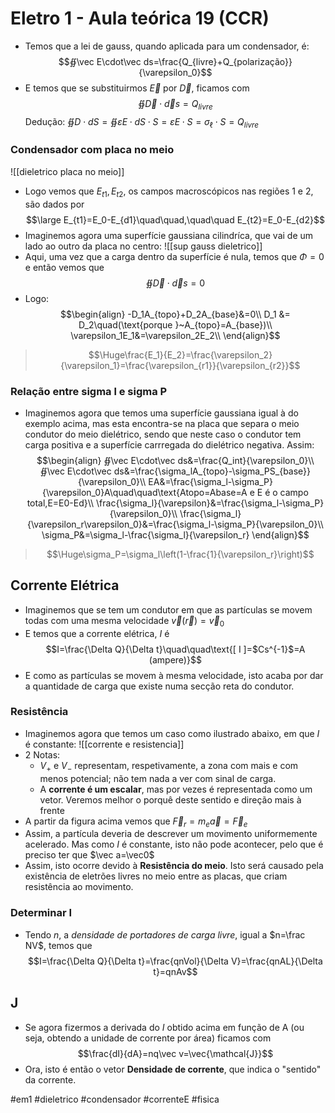# Eletro 1 - Aula teórica 19 (CCR)
- Temos que a lei de gauss, quando aplicada para um condensador, é:
$$∯\vec E\cdot\vec ds=\frac{Q_{livre}+Q_{polarização}}{\varepsilon_0}$$
- E temos que se substituirmos $\vec E$ por $\vec D$, ficamos com $$∯\vec D\cdot\vec ds=Q_{livre}$$
Dedução: $∯ D \cdot dS =∯ \varepsilon E \cdot dS \cdot S = \varepsilon E \cdot S = \sigma_\ell \cdot S = Q_{livre}$

### Condensador com placa no meio
![[dieletrico placa no meio]]
- Logo vemos que $E_{t1},E_{t2}$, os campos macroscópicos nas regiões 1 e 2, são dados por
$$\large E_{t1}=E_0-E_{d1}\quad\quad,\quad\quad E_{t2}=E_0-E_{d2}$$
- Imaginemos agora uma superfície gaussiana cilindríca, que vai de um lado ao outro da placa no centro:
![[sup gauss dieletrico]]
- Aqui, uma vez que a carga dentro da superfície é nula, temos que $\Phi=0$ e então vemos que 
$$∯\vec D\cdot\vec ds=0$$
- Logo:
$$\begin{align}
-D_1A_{topo}+D_2A_{base}&=0\\
D_1 &= D_2\quad(\text{porque }~A_{topo}=A_{base})\\
\varepsilon_1E_1&=\varepsilon_2E_2\\
\end{align}$$
>$$\Huge\frac{E_1}{E_2}=\frac{\varepsilon_2}{\varepsilon_1}=\frac{\varepsilon_{r1}}{\varepsilon_{r2}}$$


### Relação entre sigma l e sigma P
- Imaginemos agora que temos uma superfície gaussiana igual à do exemplo acima, mas esta encontra-se na placa que separa o meio condutor do meio dielétrico, sendo que neste caso o condutor tem carga positiva e a superfície carrregada do dielétrico negativa. Assim:
$$\begin{align}
∯\vec E\cdot\vec ds&=\frac{Q_int}{\varepsilon_0}\\
∯\vec E\cdot\vec ds&=\frac{\sigma_lA_{topo}-\sigma_PS_{base}}{\varepsilon_0}\\
EA&=\frac{\sigma_l-\sigma_P}{\varepsilon_0}A\quad\quad\text{Atopo=Abase=A e E é o campo total,E=E0-Ed}\\
\frac{\sigma_l}{\varepsilon}&=\frac{\sigma_l-\sigma_P}{\varepsilon_0}\\
\frac{\sigma_l}{\varepsilon_r\varepsilon_0}&=\frac{\sigma_l-\sigma_P}{\varepsilon_0}\\
\sigma_P&=\sigma_l-\frac{\sigma_l}{\varepsilon_r}
\end{align}$$
>$$\Huge\sigma_P=\sigma_l\left(1-\frac{1}{\varepsilon_r}\right)$$

## Corrente Elétrica
- Imaginemos que se tem um condutor em que as partículas se movem todas com uma mesma velocidade $\vec v(\vec r)=\vec v_0$
- E temos que a corrente elétrica, $I$ é $$I=\frac{\Delta Q}{\Delta t}\quad\quad\text{[ I ]=$Cs^{-1}$=A (ampere)}$$
- E como as partículas se movem à mesma velocidade, isto acaba por dar a quantidade de carga que existe numa secção reta do condutor.

### Resistência
- Imaginemos agora que temos um caso como ilustrado abaixo, em que $I$ é constante:
![[corrente e resistencia]]
- 2 Notas:
    - $V_+$ e $V_-$ representam, respetivamente, a zona com mais e com menos potencial; não tem nada a ver com sinal de carga.
    - A **corrente é um escalar**, mas por vezes é representada como um vetor. Veremos melhor o porquê deste sentido e direção mais à frente
- A partir da figura acima vemos que $\vec F_r=m_e\vec a=\vec F_e$
- Assim, a partícula deveria de descrever um movimento uniformemente acelerado. Mas como $I$ é constante, isto não pode acontecer, pelo que é preciso ter que $\vec a=\vec0$
- Assim, isto ocorre devido à **Resistência do meio**. Isto será causado pela existência de eletrões livres no meio entre as placas, que criam resistência ao movimento.

### Determinar I
- Tendo $n$, a *densidade de portadores de carga livre*, igual a $n=\frac NV$, temos que
$$I=\frac{\Delta Q}{\Delta t}=\frac{qnVol}{\Delta V}=\frac{qnAL}{\Delta t}=qnAv$$

## J
- Se agora fizermos a derivada do $I$ obtido acima em função de A (ou seja, obtendo a unidade de corrente por área) ficamos com 
$$\frac{dI}{dA}=nq\vec v=\vec{\mathcal{J}}$$
- Ora, isto é então o vetor **Densidade de corrente**, que indica o "sentido" da corrente.

#em1 #dieletrico #condensador #correnteE #fisica 